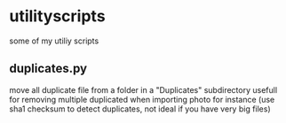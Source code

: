 # utilityscripts
some of my utiliy scripts


## duplicates.py

move all duplicate file from a folder in a "Duplicates" subdirectory
usefull for removing multiple duplicated when importing photo for instance
(use sha1 checksum to detect duplicates, not ideal if you have very big files)